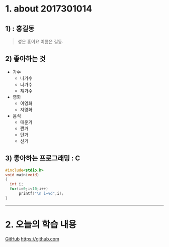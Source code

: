 # 1. about 2017301014
## 1)  : 홍길동
> 성은 홍이요  이름은 길동.

## 2) 좋아하는 것
- 가수
  - 나가수
  - 너가수
  - 쟤가수
- 영화
  - 이영화
  - 저영화
- 음식 
  - 매운거
  - 짠거
  - 단거
  - 신거
## 3) 좋아하는 프로그래밍 : C
```c
#include<stdio.h>
void main(void)
{
  int i;
  for(i=0;i<10;i++)
      printf("\n i=%d",i);
}
```

---
# 2. 오늘의 학습 내용
[GitHub](https://github.com/  "깃허브랍니다 ^^")
<https://github.com>
